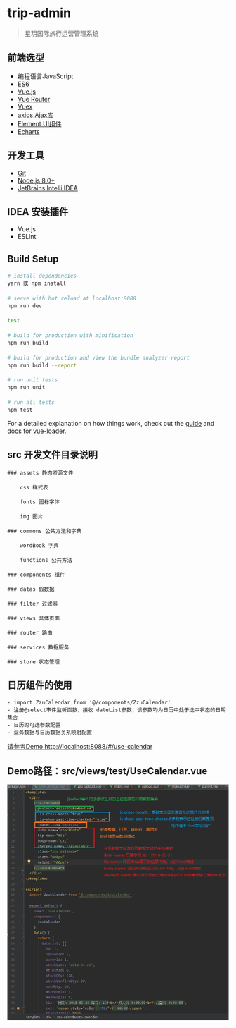 # trip-admin

> 星玥国际旅行运营管理系统
## 前端选型
- 编程语言JavaScript
- [ES6](http://www.ecma-international.org/ecma-262/6.0/)
- [Vue.js](https://cn.vuejs.org/index.html)
- [Vue Router](https://router.vuejs.org/zh-cn/)
- [Vuex](https://vuex.vuejs.org/zh-cn/)
- [axios Ajax库](https://github.com/axios/axios)
- [Element UI组件](http://element.eleme.io/#/zh-CN)
- [Echarts](http://echarts.baidu.com/)

## 开发工具
- [Git](https://git-scm.com/downloads)
- [Node.js 8.0+](https://nodejs.org/en/)
- [JetBrains Intelli IDEA](https://www.jetbrains.com/idea/)

## IDEA 安装插件
- Vue.js
- ESLint

## Build Setup

``` bash
# install dependencies
yarn 或 npm install

# serve with hot reload at localhost:8088
npm run dev

test

# build for production with minification
npm run build

# build for production and view the bundle analyzer report
npm run build --report

# run unit tests
npm run unit

# run all tests
npm test
```

For a detailed explanation on how things work, check out the [guide](http://vuejs-templates.github.io/webpack/) and [docs for vue-loader](http://vuejs.github.io/vue-loader).

## src 开发文件目录说明

	### assets 静态资源文件

		css 样式表

		fonts 图标字体

		img 图片

	### commons 公共方法和字典

		wordBook 字典

		functions 公共方法

	### components 组件

	### datas 假数据

	### filter 过滤器

	### views 具体页面

	### router 路由

	### services 数据服务

	### store 状态管理

## 日历组件的使用
```
- import ZzuCalendar from '@/components/ZzuCalendar'
- 注册@select事件监听函数，接收 dateList参数，该参数均为日历中处于选中状态的日期集合
- 日历的可选参数配置
- 业务数据与日历数据关系映射配置
```
[请参考Demo http://localhost:8088/#/use-calendar](http://localhost:8088/#/use-calendar)

## Demo路径：src/views/test/UseCalendar.vue

![image](docs/readme/calendar.png)

